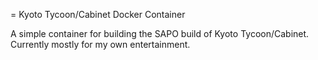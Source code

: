 = Kyoto Tycoon/Cabinet Docker Container

A simple container for building the SAPO build of Kyoto Tycoon/Cabinet. Currently mostly for my own entertainment.
